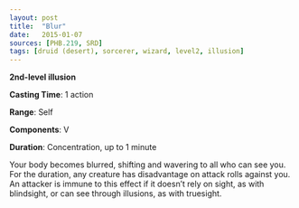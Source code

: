 ```yaml
---
layout: post
title:  "Blur"
date:   2015-01-07
sources: [PHB.219, SRD]
tags: [druid (desert), sorcerer, wizard, level2, illusion]
---
```


**2nd-level illusion**

**Casting Time**: 1 action

**Range**: Self

**Components**: V

**Duration**: Concentration, up to 1 minute

Your body becomes blurred, shifting and wavering to all who can see you. For the duration, any creature has disadvantage on attack rolls against you. An attacker is immune to this effect if it doesn’t rely on sight, as with blindsight, or can see through illusions, as with truesight.
